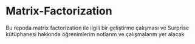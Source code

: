 # Matrix-Factorization
Bu repoda matrix factorization ile ilgili bir geliştirme çalışması ve
Surprise kütüphanesi hakkında öğrenimlerim notlarım ve çalışmalarım yer alacak